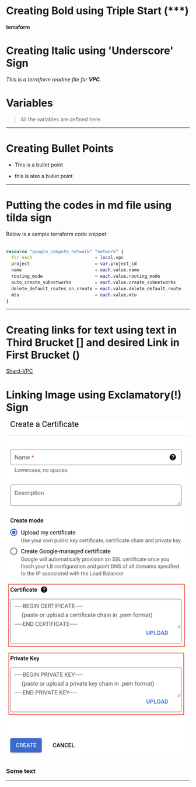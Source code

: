 # Creating Bold using Triple Start (***)
**terraform**

# Creating Italic using 'Underscore' Sign
_This is a terraform readme file for **VPC**_. 

# Variables
>All the variables are defined here.
___
# Creating Bullet Points
- This is a bullet point
* this is also a bullet point
___

# Putting the codes in md file using tilda sign
Below is a sample terraform code snippet:
~~~ terraform

resource "google_compute_network" "network" {
  for_each                        = local.vpc
  project                         = var.project_id
  name                            = each.value.name
  routing_mode                    = each.value.routing_mode
  auto_create_subnetworks         = each.value.create_subnetworks
  delete_default_routes_on_create = each.value.delete_default_route
  mtu                             = each.value.mtu
}
~~~
---

# Creating links for text using text in Third Brucket [] and desired Link in First Brucket ()
[Shard-VPC](https://cloud.google.com/vpc/docs/shared-vpc)

# Linking Image using Exclamatory(!) Sign
![Test_image](https://github.com/mostafa12088/terraform/blob/main/Screenshot%202022-04-11%20at%2015.04.18.png)

### Some text
---